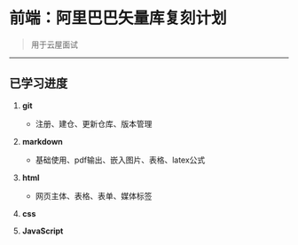 # 前端：阿里巴巴矢量库复刻计划
>用于云屋面试

---

## 已学习进度

1. **git**
   - 注册、建仓、更新仓库、版本管理
   
2. **markdown**
   - 基础使用、pdf输出、嵌入图片、表格、latex公式
   
3. **html**
   - 网页主体、表格、表单、媒体标签
   
4. **css**
   
5. **JavaScript**



